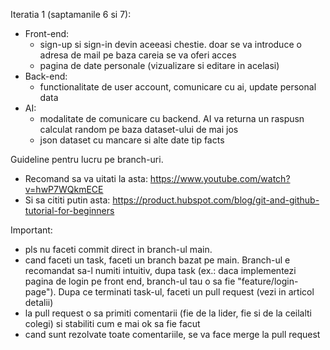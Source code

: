 Iteratia 1 (saptamanile 6 si 7): 
* Front-end:
  - sign-up si sign-in devin aceeasi chestie. doar se va introduce o adresa de mail pe baza careia se va oferi acces
  - pagina de date personale (vizualizare si editare in acelasi)
* Back-end:
  - functionalitate de user account, comunicare cu ai, update personal data
* AI:
  - modalitate de comunicare cu backend. AI va returna un raspusn calculat random pe baza dataset-ului de mai jos
  - json dataset cu mancare si alte date tip facts

Guideline pentru lucru pe branch-uri.

- Recomand sa va uitati la asta: https://www.youtube.com/watch?v=hwP7WQkmECE
- Si sa cititi putin asta: https://product.hubspot.com/blog/git-and-github-tutorial-for-beginners

Important:
  - pls nu faceti commit direct in branch-ul main.
  - cand faceti un task, faceti un branch bazat pe main. Branch-ul e recomandat sa-l numiti intuitiv, dupa task (ex.: daca implementezi pagina de login pe front end, branch-ul tau o sa fie "feature/login-page"). Dupa ce terminati task-ul, faceti un pull request (vezi in articol detalii)
  - la pull request o sa primiti comentarii (fie de la lider, fie si de la ceilalti colegi) si stabiliti cum e mai ok sa fie facut
  - cand sunt rezolvate toate comentariile, se va face merge la pull request
